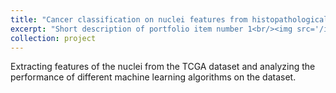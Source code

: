 ```yaml
---
title: "Cancer classification on nuclei features from histopathological images."
excerpt: "Short description of portfolio item number 1<br/><img src='/images/500x300.png'>"
collection: project
---
```


Extracting features of the nuclei from the TCGA dataset and analyzing the performance of different machine learning algorithms on the dataset.

